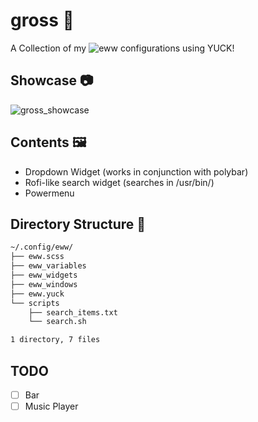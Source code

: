 # gross 🤢
A Collection of my ![eww](https://www.github.com/elkowar/eww/) configurations using YUCK!

## Showcase 📷
![gross_showcase](https://user-images.githubusercontent.com/57213270/140309158-e65cbc1d-f3a8-4aec-848c-eef800de3364.png)


## Contents 🖼
- Dropdown Widget (works in conjunction with polybar)
- Rofi-like search widget (searches in /usr/bin/)
- Powermenu

## Directory Structure 📁
```bash
~/.config/eww/
├── eww.scss
├── eww_variables
├── eww_widgets
├── eww_windows
├── eww.yuck
└── scripts
    ├── search_items.txt
    └── search.sh

1 directory, 7 files
```

## TODO
- [ ] Bar
- [ ] Music Player
